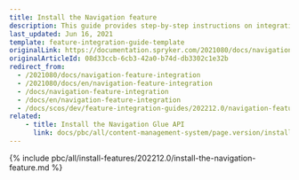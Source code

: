 ```yaml
---
title: Install the Navigation feature
description: This guide provides step-by-step instructions on integrating Navigation feature into your project.
last_updated: Jun 16, 2021
template: feature-integration-guide-template
originalLink: https://documentation.spryker.com/2021080/docs/navigation-feature-integration
originalArticleId: 08d33ccb-6cb3-42a0-b74d-db3302c1e32b
redirect_from:
  - /2021080/docs/navigation-feature-integration
  - /2021080/docs/en/navigation-feature-integration
  - /docs/navigation-feature-integration
  - /docs/en/navigation-feature-integration
  - /docs/scos/dev/feature-integration-guides/202212.0/navigation-feature-integration.html
related:
    - title: Install the Navigation Glue API
      link: docs/pbc/all/content-management-system/page.version/install-and-upgrade/install-glue-api/install-the-navigation-glue-api.html
---
```


{% include pbc/all/install-features/202212.0/install-the-navigation-feature.md %} <!-- To edit, see /_includes/pbc/all/install-features/202212.0/install-the-navigation-feature.md -->
